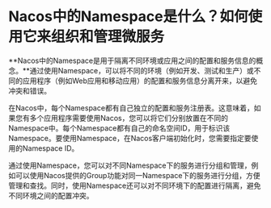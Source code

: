 # Nacos中的Namespace是什么？如何使用它来组织和管理微服务

**Nacos中的Namespace是用于隔离不同环境或应用之间的配置和服务信息的概念。**通过使用Namespace，可以将不同的环境（例如开发、测试和生产）或不同的应用程序（例如Web应用和移动应用）的配置和服务信息分离开来，以避免冲突和错误。

在Nacos中，每个Namespace都有自己独立的配置和服务注册表。这意味着，如果您有多个应用程序需要使用Nacos，您可以将它们分别放置在不同的Namespace中。每个Namespace都有自己的命名空间ID，用于标识该Namespace。要使用Namespace，在Nacos客户端初始化时，您需要指定要使用的Namespace ID。

通过使用Namespace，您可以对不同Namespace下的服务进行分组和管理，例如可以使用Nacos提供的Group功能对同一Namespace下的服务进行分组，方便管理和查找。同时，使用Namespace还可以对不同环境下的配置进行隔离，避免不同环境之间的配置冲突。

